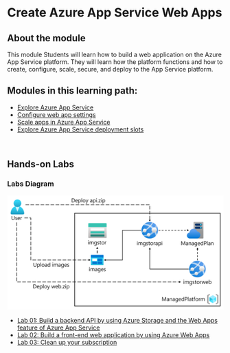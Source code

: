 # Create Azure App Service Web Apps


## About the module

This module Students will learn how to build a web application on the Azure App Service platform. They will learn how the platform functions and how to create, configure, scale, secure, and deploy to the App Service platform.
<br/>

## Modules in this learning path:

* [Explore Azure App Service](https://github.com/airan-tw/azure_training/blob/main/M1/Create%20Azure%20App%20Service%20Web%20Apps/Azure_app_service.md)
* [Configure web app settings](https://github.com/airan-tw/azure_training/blob/main/M1/Create%20Azure%20App%20Service%20Web%20Apps/Config_app_service.md)
* [Scale apps in Azure App Service](https://github.com/airan-tw/azure_training/blob/main/M1/Create%20Azure%20App%20Service%20Web%20Apps/Scaling_app_service.md)
* [Explore Azure App Service deployment slots](https://github.com/airan-tw/azure_training/blob/main/M1/Create%20Azure%20App%20Service%20Web%20Apps/Azure_app_service_deploy.md)
<br>


## Hands-on Labs 

### Labs Diagram
![alt text](images/Lab01-Diagram.png)
<br>
* [Lab 01: Build a backend API by using Azure Storage and the Web Apps feature of Azure App Service](https://github.com/airan-tw/azure_training/blob/main/M1/Create%20Azure%20App%20Service%20Web%20Apps/lab01.md)
* [Lab 02: Build a front-end web application by using Azure Web Apps](https://github.com/airan-tw/azure_training/blob/main/M1/Create%20Azure%20App%20Service%20Web%20Apps/lab02.md)
* [Lab 03: Clean up your subscription](https://github.com/airan-tw/azure_training/blob/main/M1/Create%20Azure%20App%20Service%20Web%20Apps/lab03.md)
